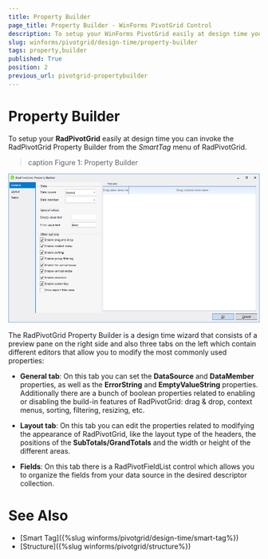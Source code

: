 ```yaml
---
title: Property Builder
page_title: Property Builder - WinForms PivotGrid Control
description: To setup your WinForms PivotGrid easily at design time you can invoke the PivotGrid's Property Builder from the SmartTag.
slug: winforms/pivotgrid/design-time/property-builder
tags: property,builder
published: True
position: 2
previous_url: pivotgrid-propertybuilder
---
```


# Property Builder

To setup your **RadPivotGrid** easily at design time you can invoke the RadPivotGrid Property Builder from the *SmartTag* menu of RadPivotGrid. 

>caption Figure 1: Property Builder

![pivotgrid-propertybuilder 001](images/pivotgrid-propertybuilder001.png)

The RadPivotGrid Property Builder is a design time wizard that consists of a preview pane on the right side and also three tabs on the left which contain different editors that allow you to modify the most commonly used properties:

* __General tab__: On this tab you can set the __DataSource__ and __DataMember__ properties, as well as the __ErrorString__ and __EmptyValueString__ properties. Additionally there are a bunch of boolean properties related to enabling or disabling the build-in features of RadPivotGrid: drag & drop, context menus, sorting, filtering, resizing, etc.

* __Layout tab__: On this tab you can edit the properties related to modifying the appearance of RadPivotGrid, like the layout type of the headers, the positions of the __SubTotals/GrandTotals__ and the width or height of the different areas.

* __Fields__: On this tab there is a RadPivotFieldList control which allows you to organize the fields from your data source in the desired descriptor collection.

# See Also

* [Smart Tag]({%slug winforms/pivotgrid/design-time/smart-tag%})
* [Structure]({%slug winforms/pivotgrid/structure%})